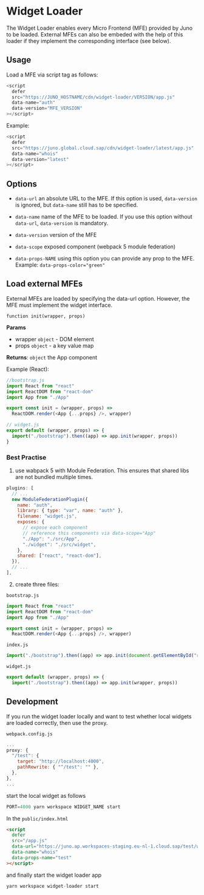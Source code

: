 # Widget Loader

The Widget Loader enables every Micro Frontend (MFE) provided by Juno to be loaded. External MFEs can also be embeded with the help of this loader if they implement the corresponding interface (see below).

## Usage

Load a MFE via script tag as follows:

```js
<script
  defer
  src="https://JUNO_HOSTNAME/cdn/widget-loader/VERSION/app.js"
  data-name="auth"
  data-version="MFE_VERSION"
></script>
```

Example:

```js
<script
  defer
  src="https://juno.global.cloud.sap/cdn/widget-loader/latest/app.js"
  data-name="whois"
  data-version="latest"
></script>
```

## Options

- `data-url` an absolute URL to the MFE. If this option is used, `data-version` is ignored, but `data-name` still has to be specified.

- `data-name` name of the MFE to be loaded. If you use this option without `data-url`, `data-version` is mandatory.

- `data-version` version of the MFE

- `data-scope` exposed component (webpack 5 module federation)

- `data-props-NAME` using this option you can provide any prop to the MFE.
  Example: `data-props-color="green"`

## Load external MFEs

External MFEs are loaded by specifying the data-url option. However, the MFE must implement the widget interface.

`function init(wrapper, props)`

**Params**

- wrapper `object` - DOM element
- props `object` - a key value map

**Returns**: `object` the App component

Example (React):

```js
//bootstrap.js
import React from "react"
import ReactDOM from "react-dom"
import App from "./App"

export const init = (wrapper, props) =>
  ReactDOM.render(<App {...props} />, wrapper)

// widget.js
export default (wrapper, props) => {
  import("./bootstrap").then((app) => app.init(wrapper, props))
}
```

### Best Practise

1. use wabpack 5 with Module Federation. This ensures that shared libs are not bundled multiple times.

```js
plugins: [
  // ...
  new ModuleFederationPlugin({
    name: "auth",
    library: { type: "var", name: "auth" },
    filename: "widget.js",
    exposes: {
      // expose each component
      // reference this components via data-scope="App"
      "./App": "./src/App",
      "./widget": "./src/widget",
    },
    shared: ["react", "react-dom"],
  }),
  // ...
],
```

2. create three files:

`bootstrap.js`

```js
import React from "react"
import ReactDOM from "react-dom"
import App from "./App"

export const init = (wrapper, props) =>
  ReactDOM.render(<App {...props} />, wrapper)
```

`index.js`

```js
import("./bootstrap").then((app) => app.init(document.getElementById("root")))
```

`widget.js`

```js
export default (wrapper, props) => {
  import("./bootstrap").then((app) => app.init(wrapper, props))
```

## Development

If you run the widget loader locally and want to test whether local widgets are loaded correctly, then use the proxy.

`webpack.config.js`

```js
...
proxy: {
  "/test": {
    target: "http://localhost:4000",
    pathRewrite: { "^/test": "" },
  },
},
...
```

start the local widget as follows

```js
PORT=4000 yarn workspace WIDGET_NAME start
```

In the `public/index.html`

```html
<script
  defer
  src="/app.js"
  data-url="https://juno.ap.workspaces-staging.eu-nl-1.cloud.sap/test/widget.js"
  data-name="whois"
  data-props-name="test"
></script>
```

and finally start the widget loader app

```js
yarn workspace widget-loader start
```
